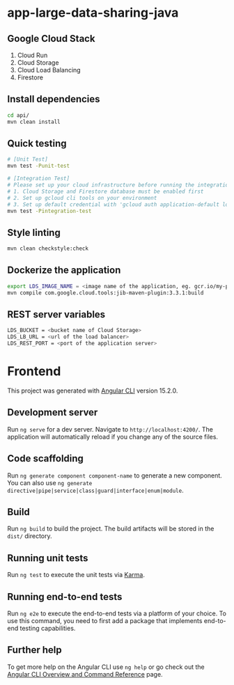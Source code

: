 # app-large-data-sharing-java

## Google Cloud Stack
1. Cloud Run
2. Cloud Storage
3. Cloud Load Balancing
4. Firestore

## Install dependencies
```bash
cd api/
mvn clean install
```

## Quick testing
```bash
# [Unit Test]
mvn test -Punit-test

# [Integration Test]
# Please set up your cloud infrastructure before running the integration test
# 1. Cloud Storage and Firestore database must be enabled first
# 2. Set up gcloud cli tools on your environment
# 3. Set up default credential with 'gcloud auth application-default login'
mvn test -Pintegration-test
```

## Style linting
```bash
mvn clean checkstyle:check
```

## Dockerize the application
```bash
export LDS_IMAGE_NAME = <image name of the application, eg. gcr.io/my-project/my-application>
mvn compile com.google.cloud.tools:jib-maven-plugin:3.3.1:build
```

## REST server variables
```bash
LDS_BUCKET = <bucket name of Cloud Storage>
LDS_LB_URL = <url of the load balancer>
LDS_REST_PORT = <port of the application server>
```


# Frontend

This project was generated with [Angular CLI](https://github.com/angular/angular-cli) version 15.2.0.

## Development server

Run `ng serve` for a dev server. Navigate to `http://localhost:4200/`. The application will automatically reload if you change any of the source files.

## Code scaffolding

Run `ng generate component component-name` to generate a new component. You can also use `ng generate directive|pipe|service|class|guard|interface|enum|module`.

## Build

Run `ng build` to build the project. The build artifacts will be stored in the `dist/` directory.

## Running unit tests

Run `ng test` to execute the unit tests via [Karma](https://karma-runner.github.io).

## Running end-to-end tests

Run `ng e2e` to execute the end-to-end tests via a platform of your choice. To use this command, you need to first add a package that implements end-to-end testing capabilities.

## Further help

To get more help on the Angular CLI use `ng help` or go check out the [Angular CLI Overview and Command Reference](https://angular.io/cli) page.


